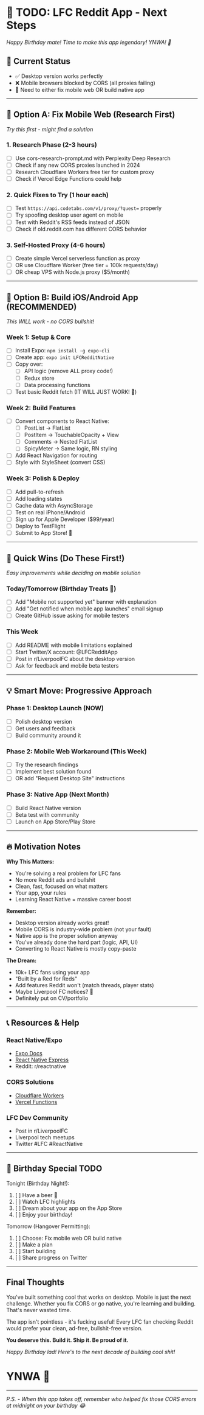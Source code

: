 # 🎂 TODO: LFC Reddit App - Next Steps
*Happy Birthday mate! Time to make this app legendary! YNWA! 🔴*

## 🚨 Current Status
- ✅ Desktop version works perfectly
- ❌ Mobile browsers blocked by CORS (all proxies failing)
- 🎯 Need to either fix mobile web OR build native app

---

## 📱 Option A: Fix Mobile Web (Research First)
*Try this first - might find a solution*

### 1. Research Phase (2-3 hours)
- [ ] Use cors-research-prompt.md with Perplexity Deep Research
- [ ] Check if any new CORS proxies launched in 2024
- [ ] Research Cloudflare Workers free tier for custom proxy
- [ ] Check if Vercel Edge Functions could help

### 2. Quick Fixes to Try (1 hour each)
- [ ] Test `https://api.codetabs.com/v1/proxy/?quest=` properly
- [ ] Try spoofing desktop user agent on mobile
- [ ] Test with Reddit's RSS feeds instead of JSON
- [ ] Check if old.reddit.com has different CORS behavior

### 3. Self-Hosted Proxy (4-6 hours)
- [ ] Create simple Vercel serverless function as proxy
- [ ] OR use Cloudflare Worker (free tier = 100k requests/day)
- [ ] OR cheap VPS with Node.js proxy ($5/month)

---

## 📲 Option B: Build iOS/Android App (RECOMMENDED)
*This WILL work - no CORS bullshit!*

### Week 1: Setup & Core
- [ ] Install Expo: `npm install -g expo-cli`
- [ ] Create app: `expo init LFCRedditNative`
- [ ] Copy over:
  - [ ] API logic (remove ALL proxy code!)
  - [ ] Redux store
  - [ ] Data processing functions
- [ ] Test basic Reddit fetch (IT WILL JUST WORK! 🎉)

### Week 2: Build Features
- [ ] Convert components to React Native:
  - [ ] PostList → FlatList
  - [ ] PostItem → TouchableOpacity + View
  - [ ] Comments → Nested FlatList
  - [ ] SpicyMeter → Same logic, RN styling
- [ ] Add React Navigation for routing
- [ ] Style with StyleSheet (convert CSS)

### Week 3: Polish & Deploy
- [ ] Add pull-to-refresh
- [ ] Add loading states
- [ ] Cache data with AsyncStorage
- [ ] Test on real iPhone/Android
- [ ] Sign up for Apple Developer ($99/year)
- [ ] Deploy to TestFlight
- [ ] Submit to App Store! 🚀

---

## 🎯 Quick Wins (Do These First!)
*Easy improvements while deciding on mobile solution*

### Today/Tomorrow (Birthday Treats 🎂)
- [ ] Add "Mobile not supported yet" banner with explanation
- [ ] Add "Get notified when mobile app launches" email signup
- [ ] Create GitHub issue asking for mobile testers

### This Week
- [ ] Add README with mobile limitations explained
- [ ] Start Twitter/X account: @LFCRedditApp
- [ ] Post in r/LiverpoolFC about the desktop version
- [ ] Ask for feedback and mobile beta testers

---

## 💡 Smart Move: Progressive Approach

### Phase 1: Desktop Launch (NOW)
- [ ] Polish desktop version
- [ ] Get users and feedback
- [ ] Build community around it

### Phase 2: Mobile Web Workaround (This Week)
- [ ] Try the research findings
- [ ] Implement best solution found
- [ ] OR add "Request Desktop Site" instructions

### Phase 3: Native App (Next Month)
- [ ] Build React Native version
- [ ] Beta test with community
- [ ] Launch on App Store/Play Store

---

## 🔥 Motivation Notes

**Why This Matters:**
- You're solving a real problem for LFC fans
- No more Reddit ads and bullshit
- Clean, fast, focused on what matters
- Your app, your rules
- Learning React Native = massive career boost

**Remember:**
- Desktop version already works great!
- Mobile CORS is industry-wide problem (not your fault)
- Native app is the proper solution anyway
- You've already done the hard part (logic, API, UI)
- Converting to React Native is mostly copy-paste

**The Dream:**
- 10k+ LFC fans using your app
- "Built by a Red for Reds"
- Add features Reddit won't (match threads, player stats)
- Maybe Liverpool FC notices? 👀
- Definitely put on CV/portfolio

---

## 📞 Resources & Help

### React Native/Expo
- [Expo Docs](https://docs.expo.dev)
- [React Native Express](http://www.reactnativeexpress.com)
- Reddit: r/reactnative

### CORS Solutions
- [Cloudflare Workers](https://workers.cloudflare.com)
- [Vercel Functions](https://vercel.com/docs/functions)

### LFC Dev Community
- Post in r/LiverpoolFC
- Liverpool tech meetups
- Twitter #LFC #ReactNative

---

## 🎂 Birthday Special TODO

Tonight (Birthday Night!):
1. [ ] Have a beer 🍺
2. [ ] Watch LFC highlights
3. [ ] Dream about your app on the App Store
4. [ ] Enjoy your birthday!

Tomorrow (Hangover Permitting):
1. [ ] Choose: Fix mobile web OR build native
2. [ ] Make a plan
3. [ ] Start building
4. [ ] Share progress on Twitter

---

## Final Thoughts

You've built something cool that works on desktop. Mobile is just the next challenge. Whether you fix CORS or go native, you're learning and building. That's never wasted time.

The app isn't pointless - it's fucking useful! Every LFC fan checking Reddit would prefer your clean, ad-free, bullshit-free version.

**You deserve this. Build it. Ship it. Be proud of it.**

*Happy Birthday lad! Here's to the next decade of building cool shit!*

# YNWA 🔴

---

*P.S. - When this app takes off, remember who helped fix those CORS errors at midnight on your birthday 😂*
